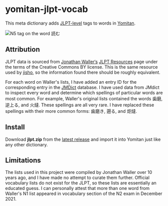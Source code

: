 # yomitan-jlpt-vocab

This meta dictionary adds
[JLPT-level](https://www.jlpt.jp/e/about/levelsummary.html) tags to
words in [Yomitan](https://yomitan.wiki/).

![N5 tag on the word 読む](img/example.png)

## Attribution

JLPT data is sourced from [Jonathan Waller‘s](http://www.tanos.co.uk/contact/)
[JLPT Resources](http://www.tanos.co.uk/jlpt/) page under the terms of the
Creative Commons BY license. This is the same resource used by
[jisho](https://jisho.org/), so the information found there should be
roughly equivalent.

For each word on Waller's lists, I have added an entry ID for the
corresponding entry in the
[JMDict](https://www.edrdg.org/jmdict/j_jmdict.html) database. I have
used data from JMdict to inspect every word and determine which
spellings of particular words are most common. For example, Waller's
original lists contained the words 歯磨, 逆上る, and 火燵. These
spellings are all very rare. I have replaced these spellings with
their more common forms: 歯磨き, 遡る, and 炬燵.

## Install

Download **jlpt.zip** from the
[latest release](https://github.com/stephenmk/yomitan-jlpt-vocab/releases/latest)
and import it into Yomitan just like any other dictionary.

## Limitations

The lists used in this project were compiled by Jonathan Waller over
10 years ago, and I have made no attempt to curate them further.
Official vocabulary lists do not exist for the JLPT, so these lists
are essentially an educated guess. I can personally attest that more
than one word from Waller's N1 list appeared in vocabulary section of
the N2 exam in December 2021.
